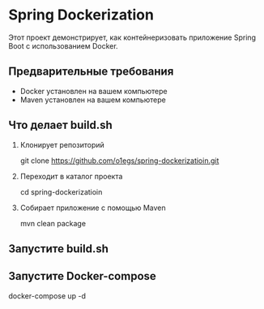 # Spring Dockerization

  Этот проект демонстрирует, как контейнеризовать приложение Spring Boot с использованием Docker.

## Предварительные требования
- Docker установлен на вашем компьютере
- Maven установлен на вашем компьютере

## Что делает build.sh

1. Клонирует репозиторий
   
   git clone https://github.com/o1egs/spring-dockerizatioin.git
   
2. Переходит в каталог проекта
   
   cd spring-dockerizatioin
   
3. Собирает приложение с помощью Maven
   
   mvn clean package

## Запустите build.sh

## Запустите Docker-compose
  
  docker-compose up -d

